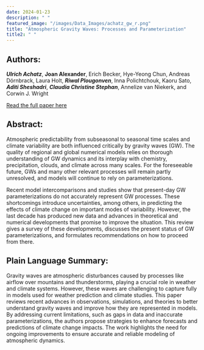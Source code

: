 ```yaml
---
date: 2024-01-23
description: " "
featured_image: "/images/Data_Images/achatz_gw_r.png"
title: "Atmospheric Gravity Waves: Processes and Parameterization"
title2: " "
---
```

## Authors:
***Ulrich Achatz***, **Joan Alexander**, Erich Becker, Hye-Yeong Chun, Andreas Dörnbrack, Laura Holt, ***Riwal Plougonven***, Inna Polichtchouk, Kaoru Sato, ***Aditi Sheshadri***, ***Claudia Christine Stephan***, Annelize van Niekerk, and Corwin J. Wright

[Read the full paper here](https://doi.org/10.1175/JAS-D-23-0210.1)
## Abstract:
Atmospheric predictability from subseasonal to seasonal time scales and climate variability are both influenced critically by gravity waves (GW). The quality of regional and global numerical models relies on thorough understanding of GW dynamics and its interplay with chemistry, precipitation, clouds, and climate across many scales. For the foreseeable future, GWs and many other relevant processes will remain partly unresolved, and models will continue to rely on parameterizations. 
<!--more-->
Recent model intercomparisons and studies show that present-day GW parameterizations do not accurately represent GW processes. These shortcomings introduce uncertainties, among others, in predicting the effects of climate change on important modes of variability. However, the last decade has produced new data and advances in theoretical and numerical developments that promise to improve the situation. This review gives a survey of these developments, discusses the present status of GW parameterizations, and formulates recommendations on how to proceed from there.

## Plain Language Summary:
Gravity waves are atmospheric disturbances caused by processes like airflow over mountains and thunderstorms, playing a crucial role in weather and climate systems. However, these waves are challenging to capture fully in models used for weather prediction and climate studies. This paper reviews recent advances in observations, simulations, and theories to better understand gravity waves and improve how they are represented in models. By addressing current limitations, such as gaps in data and inaccurate parameterizations, the authors propose strategies to enhance forecasts and predictions of climate change impacts. The work highlights the need for ongoing improvements to ensure accurate and reliable modeling of atmospheric dynamics.